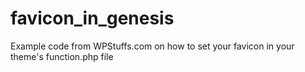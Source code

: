 # favicon_in_genesis
Example code from WPStuffs.com on how to set your favicon in your theme's function.php file
